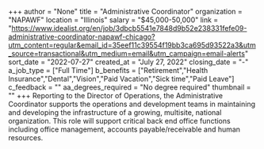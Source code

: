 +++
author = "None"
title = "Administrative Coordinator"
organization = "NAPAWF"
location = "Illinois"
salary = "$45,000-50,000"
link = "https://www.idealist.org/en/job/3dbcb5541e7848d9b52e238331fefe09-administrative-coordinator-napawf-chicago?utm_content=regular&email_id=35eef11c39554f19bb3ca695d93522a3&utm_source=transactional&utm_medium=email&utm_campaign=email-alerts"
sort_date = "2022-07-27"
created_at = "July 27, 2022"
closing_date = "-"
a_job_type = ["Full Time"]
b_benefits = ["Retirement","Health Insurance","Dental","Vision","Paid Vacation","Sick time","Paid Leave"]
c_feedback = ""
aa_degrees_required = "No degree required"
thumbnail = ""
+++
Reporting to the Director of Operations, the Administrative Coordinator supports the operations and development teams in maintaining and developing the infrastructure of a growing, multisite, national organization. This role will support critical back end office functions including office management, accounts payable/receivable and human resources. 